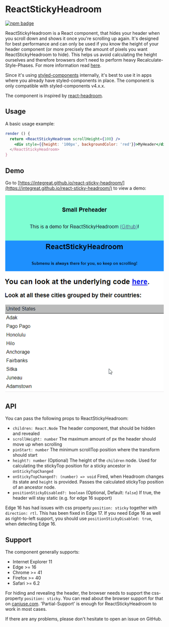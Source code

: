 # ReactStickyHeadroom
[![npm badge](https://img.shields.io/npm/v/@integreat-app/react-sticky-headroom.svg)](https://www.npmjs.com/package/@integreat-app/react-sticky-headroom)

ReactStickyHeadroom is a React component, that hides your header when you scroll down and shows it
once you're scrolling up again.
It's designed for best performance and can only be used if you know the height of your header
component (or more precisely the amount of pixels you want ReactStickyHeadroom to hide).
This helps us avoid calculating the height ourselves and therefore browsers don't need to perform
heavy Recalculate-Style-Phases.
For more information read [here](https://developers.google.com/web/fundamentals/performance/rendering/).

Since it's using [styled-components](https://www.styled-components.com/) internally, it's best to
use it in apps where you already have styled-components in place.
The component is only compatible with styled-components v4.x.x.

The component is inspired by [react-headroom](https://kyleamathews.github.io/react-headroom/).

## Usage
A basic usage example:
```jsx
render () {
  return <ReactStickyHeadroom scrollHeight={100} />
    <div style={{height: '100px', backgroundColor: 'red'}}>MyHeader</div>
  </ReactStickyHeadroom>
}
```

## Demo

Go to [https://integreat.github.io/react-sticky-headroom/](https://integreat.github.io/react-sticky-headroom/) to view a demo:

[![demo.gif](https://raw.githubusercontent.com/Integreat/react-sticky-headroom/master/demo.gif)](https://www.npmjs.com/package/@integreat-app/react-sticky-headroom)


## API
You can pass the following props to ReactStickyHeadroom:
* `children: React.Node` The header component, that should be hidden and revealed
* `scrollHeight: number` The maximum amount of px the header should move up when scrolling
* `pinStart: number` The minimum scrollTop position where the transform should start
* `height?: number` (Optional) The height of the `children` node. Used for calculating the stickyTop position for a sticky ancestor in `onStickyTopChanged`
* `onStickyTopChanged?: (number) => void` Fired, when Headroom changes its state and `height` is provided. Passes the calculated stickyTop position of an ancestor node.
* `positionStickyDisabled?: boolean` (Optional, Default: `false`) If true, the header will stay static (e.g. for edge 16 support)

Edge 16 has had issues with css property `position: sticky` together with `direction: rtl`.
This has been fixed in Edge 17.
If you need Edge 16 as well as right-to-left support, you should use `positionStickyDisabled: true`, when detecting Edge 16.

## Support
The component generally supports:
* Internet Explorer 11
* Edge >= 16
* Chrome >= 41
* Firefox >= 40
* Safari >= 6.2

For hiding and revealing the header, the browser needs to support the css-property `position: sticky`.
You can read about the browser support for that on [caniuse.com](https://caniuse.com/#feat=css-sticky).
'Partial-Support' is enough for ReactStickyHeadroom to work in most cases.

If there are any problems, please don't hesitate to open an issue on GitHub.
